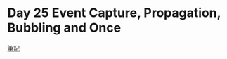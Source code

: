# Day 25 Event Capture, Propagation, Bubbling and Once

[筆記](https://paper.dropbox.com/doc/JavaScript30-Day-25-Event-Capture-Propagation-Bubbling-and-Once--Apbjaw5YC4w9Hm0co_zmdVoOAg-hXcotW6zCCfbdhokmeIKZ)